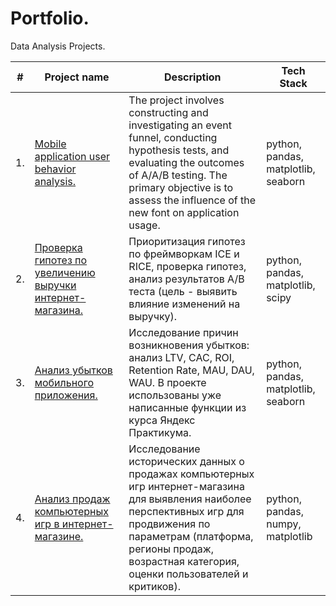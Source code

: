 # Portfolio.
Data Analysis Projects.

| #  | Project name                                                                                                                                                                                                      | Description                                                                                                                                                                                                                                   | Tech Stack                                |
|----|-----------------------------------------------------------------------------------------------------------------------------------------------------------------------------------------------------------------------|--------------------------------------------------------------------------------------------------------------------------------------------------------------------------------------------------------------------------------------------|-------------------------------------|
| 1. | [Mobile application user behavior analysis.](https://github.com/D-A-Y8/Portfolio/blob/main/Users%20behavior%20analysis/Mobile%20application%20users%20behavior%20analysis.ipynb)                           | The project involves constructing and investigating an event funnel, conducting hypothesis tests, and evaluating the outcomes of A/A/B testing. The primary objective is to assess the influence of the new font on application usage.                                                                     | python, pandas, matplotlib, seaborn |
| 2. | [Проверка гипотез по увеличению выручки интернет-магазина.](https://github.com/D-A-Y8/Portfolio/blob/main/Testing%20hypotheses/Testing%20hypotheses%20to%20increase%20the%20revenue%20of%20an%20online%20store.ipynb) | Приоритизация гипотез по фреймворкам ICE и RICE, проверка гипотез, анализ результатов A/B теста (цель - выявить влияние изменений на выручку).                                                                                             | python, pandas, matplotlib, scipy   |
| 3. | [Анализ убытков мобильного приложения.](https://github.com/D-A-Y8/Portfolio/blob/main/Mobile%20application%20losses%20analysis/Mobile%20application%20losses%20analysis.ipynb)                                        | Исследование причин возникновения убытков: анализ LTV, CAC, ROI, Retention Rate, MAU, DAU, WAU. В проекте использованы уже написанные функции из курса Яндекс Практикума.                                                                  | python, pandas, matplotlib, seaborn |
| 4. | [Анализ продаж компьютерных игр в интернет-магазине.](https://github.com/D-A-Y8/Portfolio/blob/main/Computer%20games%20sales%20analysis/Computer%20games%20sales%20analysis.ipynb)                                    | Исследование исторических данных о продажах компьютерных игр интернет-магазина для выявления наиболее перспективных игр для продвижения по параметрам (платформа, регионы продаж, возрастная категория, оценки пользователей и критиков).  | python, pandas, numpy, matplotlib   |
